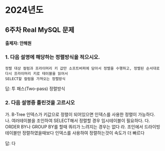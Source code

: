# 2024년도
## 6주차 Real MySQL 문제
#### 출제자: 안해원

### 1. 다음 설명에 해당하는 정렬방식을 적으시오.
```
정렬 대상 컬럼과 프라이머리 키 값만 소프트버퍼에 담아서 정렬을 수행하고, 정렬된 순서대로 다시 프라이머리 키로 테이블을 읽어서 
SELECT할 컬럼을 가져오는 정렬방식
```

답: 투 패스(Two-pass) 정렬방식

### 2. 다음 설명중 틀린것을 고르시오
 가. B-Tree 인덱스가 키값으로 정렬이 되어있으면 인덱스를 사용한 정렬이 가능하다.
 나. 여러테이블을 조인하여 SELECT해서 정렬할 경우 임시테이블이 필요하다.
 다. ORDER BY나 GROUP BY를 할때 쿼리가 느려지는 경우는 없다
 라. 조인에서 드라이빙 테이블만 정렬하였을때보다 인덱스를 사용하여 정렬하는것이 속도가 더 빠르다

답: 다
